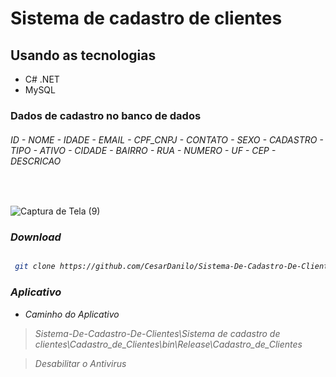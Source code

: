 # Sistema de cadastro de clientes 

## Usando as tecnologias 
 
 - C# .NET
 - MySQL

### Dados de cadastro no banco de dados  

###### ID - NOME - IDADE - EMAIL - CPF_CNPJ - CONTATO - SEXO - CADASTRO - TIPO - ATIVO - CIDADE - BAIRRO - RUA - NUMERO - UF - CEP - DESCRICAO 

<br>

![Captura de Tela (9)](https://user-images.githubusercontent.com/87550603/186690548-b754aace-818a-4d42-881b-4eb1be4efcbd.png)

### <i> Download

``` sh

 git clone https://github.com/CesarDanilo/Sistema-De-Cadastro-De-Clientes.git

```

### <i> Aplicativo
- Caminho do Aplicativo

> Sistema-De-Cadastro-De-Clientes\Sistema de cadastro de clientes\Cadastro_de_Clientes\bin\Release\Cadastro_de_Clientes

> Desabilitar o Antivirus 

